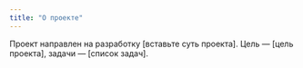 ```yaml
---
title: "О проекте"
---
```

Проект направлен на разработку [вставьте суть проекта]. Цель — [цель проекта], задачи — [список задач].
